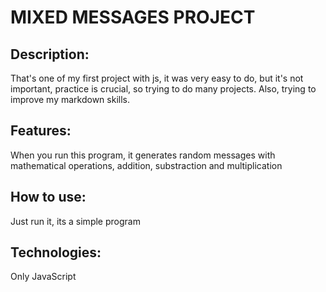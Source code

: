 # MIXED MESSAGES PROJECT

## Description:

That's one of my first project with js, it was very easy to do, but it's not important, practice is crucial, so trying to do many projects. Also, trying to improve my markdown skills.

## Features:

When you run this program, it generates random messages with mathematical operations, addition, substraction and multiplication

## How to use:

Just run it, its a simple program

## Technologies:

Only JavaScript
